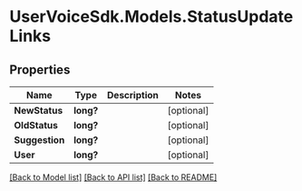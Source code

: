# UserVoiceSdk.Models.StatusUpdateLinks
## Properties

Name | Type | Description | Notes
------------ | ------------- | ------------- | -------------
**NewStatus** | **long?** |  | [optional] 
**OldStatus** | **long?** |  | [optional] 
**Suggestion** | **long?** |  | [optional] 
**User** | **long?** |  | [optional] 

[[Back to Model list]](../README.md#documentation-for-models) [[Back to API list]](../README.md#documentation-for-api-endpoints) [[Back to README]](../README.md)

